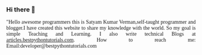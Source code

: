 ### Hi there 👋
<div class="col-lg-6 col-md-6 col-sm-12"><p style="text-align:justify;font-family: 'Courgette', cursive!important;">&quot;Hello awesome programmers this is Satyam Kumar Verman,self-taught programmer and blogger.I have created this website to share my knowledge with the world. So my goal is simple Teaching and Learning. I also write technical Blogs at <a href="https://articles.bestpythontutorials.com">articles.bestpythontutorials.com</a>.
   How to reach me: 
Email:developer@bestpythontutorials.com

  </div>
  
<!--
**SkvProgrammer/SkvProgrammer** is a ✨ _special_ ✨ repository because its `README.md` (this file) appears on your GitHub profile.

Here are some ideas to get you started:

- 🔭 I’m currently working on ...
- 🌱 I’m currently learning ...
- 👯 I’m looking to collaborate on ...
- 🤔 I’m looking for help with ...
- 💬 Ask me about ...
📫 How to reach me: 
Email:developer@bestpythontutorials.com
- 😄 Pronouns: ...
- ⚡ Fun fact: ...
-->
